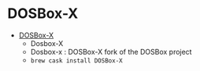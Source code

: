 # DOSBox-X
- [DOSBox-X](https://dosbox-x.com/)
  -  Dosbox-X
  - Dosbox-x : DOSBox-X fork of the DOSBox project
  - `brew cask install DOSBox-X`
